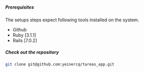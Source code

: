 ##### Prerequisites

The setups steps expect following tools installed on the system.

- Github
- Ruby [3.1.1]
- Rails [7.0.2]

##### Check out the repository

```bash
git clone git@github.com:yeinercq/tareas_app.git
```
